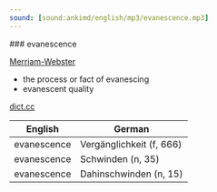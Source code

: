 ```yaml
---
sound: [sound:ankimd/english/mp3/evanescence.mp3]
---
```


\### evanescence

[Merriam-Webster](https://www.merriam-webster.com/dictionary/evanescence)

- the process or fact of evanescing
- evanescent quality

[dict.cc](https://www.dict.cc/evanescence)

| English        | German       |
| -------------- | ------------ |
| evanescence | Vergänglichkeit (f, 666) |
| evanescence | Schwinden (n, 35) |
| evanescence | Dahinschwinden (n, 15) |

